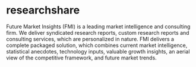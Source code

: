 # researchshare
Future Market Insights (FMI) is a leading market intelligence and consulting firm. We deliver syndicated research reports, custom research reports and consulting services, which are personalized in nature. FMI delivers a complete packaged solution, which combines current market intelligence, statistical anecdotes, technology inputs, valuable growth insights, an aerial view of the competitive framework, and future market trends.
